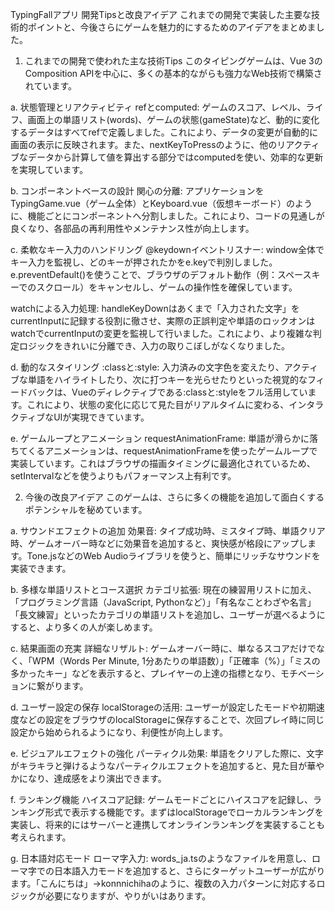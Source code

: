 TypingFallアプリ 開発Tipsと改良アイデア
これまでの開発で実装した主要な技術的ポイントと、今後さらにゲームを魅力的にするためのアイデアをまとめました。

1. これまでの開発で使われた主な技術Tips
このタイピングゲームは、Vue 3のComposition APIを中心に、多くの基本的ながらも強力なWeb技術で構築されています。

a. 状態管理とリアクティビティ
refとcomputed: ゲームのスコア、レベル、ライフ、画面上の単語リスト(words)、ゲームの状態(gameState)など、動的に変化するデータはすべてrefで定義しました。これにより、データの変更が自動的に画面の表示に反映されます。また、nextKeyToPressのように、他のリアクティブなデータから計算して値を算出する部分ではcomputedを使い、効率的な更新を実現しています。

b. コンポーネントベースの設計
関心の分離: アプリケーションをTypingGame.vue（ゲーム全体）とKeyboard.vue（仮想キーボード）のように、機能ごとにコンポーネントへ分割しました。これにより、コードの見通しが良くなり、各部品の再利用性やメンテナンス性が向上します。

c. 柔軟なキー入力のハンドリング
@keydownイベントリスナー: window全体でキー入力を監視し、どのキーが押されたかをe.keyで判別しました。e.preventDefault()を使うことで、ブラウザのデフォルト動作（例：スペースキーでのスクロール）をキャンセルし、ゲームの操作性を確保しています。

watchによる入力処理: handleKeyDownはあくまで「入力された文字」をcurrentInputに記録する役割に徹させ、実際の正誤判定や単語のロックオンはwatchでcurrentInputの変更を監視して行いました。これにより、より複雑な判定ロジックをきれいに分離でき、入力の取りこぼしがなくなりました。

d. 動的なスタイリング
:classと:style: 入力済みの文字色を変えたり、アクティブな単語をハイライトしたり、次に打つキーを光らせたりといった視覚的なフィードバックは、Vueのディレクティブである:classと:styleをフル活用しています。これにより、状態の変化に応じて見た目がリアルタイムに変わる、インタラクティブなUIが実現できています。

e. ゲームループとアニメーション
requestAnimationFrame: 単語が滑らかに落ちてくるアニメーションは、requestAnimationFrameを使ったゲームループで実装しています。これはブラウザの描画タイミングに最適化されているため、setIntervalなどを使うよりもパフォーマンス上有利です。

2. 今後の改良アイデア
このゲームは、さらに多くの機能を追加して面白くするポテンシャルを秘めています。

a. サウンドエフェクトの追加
効果音: タイプ成功時、ミスタイプ時、単語クリア時、ゲームオーバー時などに効果音を追加すると、爽快感が格段にアップします。Tone.jsなどのWeb Audioライブラリを使うと、簡単にリッチなサウンドを実装できます。

b. 多様な単語リストとコース選択
カテゴリ拡張: 現在の練習用リストに加え、「プログラミング言語（JavaScript, Pythonなど）」「有名なことわざや名言」「長文練習」といったカテゴリの単語リストを追加し、ユーザーが選べるようにすると、より多くの人が楽しめます。

c. 結果画面の充実
詳細なリザルト: ゲームオーバー時に、単なるスコアだけでなく、「WPM（Words Per Minute, 1分あたりの単語数）」「正確率（%）」「ミスの多かったキー」などを表示すると、プレイヤーの上達の指標となり、モチベーションに繋がります。

d. ユーザー設定の保存
localStorageの活用: ユーザーが設定したモードや初期速度などの設定をブラウザのlocalStorageに保存することで、次回プレイ時に同じ設定から始められるようになり、利便性が向上します。

e. ビジュアルエフェクトの強化
パーティクル効果: 単語をクリアした際に、文字がキラキラと弾けるようなパーティクルエフェクトを追加すると、見た目が華やかになり、達成感をより演出できます。

f. ランキング機能
ハイスコア記録: ゲームモードごとにハイスコアを記録し、ランキング形式で表示する機能です。まずはlocalStorageでローカルランキングを実装し、将来的にはサーバーと連携してオンラインランキングを実装することも考えられます。

g. 日本語対応モード
ローマ字入力: words_ja.tsのようなファイルを用意し、ローマ字での日本語入力モードを追加すると、さらにターゲットユーザーが広がります。「こんにちは」→konnnichihaのように、複数の入力パターンに対応するロジックが必要になりますが、やりがいはあります。